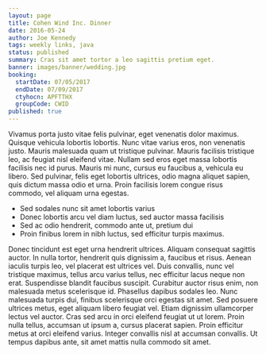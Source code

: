 ```yaml
---
layout: page
title: Cohen Wind Inc. Dinner
date: 2016-05-24
author: Joe Kennedy
tags: weekly links, java
status: published
summary: Cras sit amet tortor a leo sagittis pretium eget.
banner: images/banner/wedding.jpg
booking:
  startDate: 07/05/2017
  endDate: 07/09/2017
  ctyhocn: APFTTHX
  groupCode: CWID
published: true
---
```

Vivamus porta justo vitae felis pulvinar, eget venenatis dolor maximus. Quisque vehicula lobortis lobortis. Nunc vitae varius eros, non venenatis justo. Mauris malesuada quam ut tristique pulvinar. Mauris facilisis tristique leo, ac feugiat nisl eleifend vitae. Nullam sed eros eget massa lobortis facilisis nec id purus. Mauris mi nunc, cursus eu faucibus a, vehicula eu libero. Sed pulvinar, felis eget lobortis ultrices, odio magna aliquet sapien, quis dictum massa odio et urna. Proin facilisis lorem congue risus commodo, vel aliquam urna egestas.

* Sed sodales nunc sit amet lobortis varius
* Donec lobortis arcu vel diam luctus, sed auctor massa facilisis
* Sed ac odio hendrerit, commodo ante ut, pretium dui
* Proin finibus lorem in nibh luctus, sed efficitur turpis maximus.

Donec tincidunt est eget urna hendrerit ultrices. Aliquam consequat sagittis auctor. In nulla tortor, hendrerit quis dignissim a, faucibus et risus. Aenean iaculis turpis leo, vel placerat est ultrices vel. Duis convallis, nunc vel tristique maximus, tellus arcu varius tellus, nec efficitur lacus neque non erat. Suspendisse blandit faucibus suscipit. Curabitur auctor risus enim, non malesuada metus scelerisque id. Phasellus dapibus sodales leo.
Nunc malesuada turpis dui, finibus scelerisque orci egestas sit amet. Sed posuere ultrices metus, eget aliquam libero feugiat vel. Etiam dignissim ullamcorper lectus vel auctor. Cras sed arcu in orci eleifend feugiat ut ut lorem. Proin nulla tellus, accumsan ut ipsum a, cursus placerat sapien. Proin efficitur metus at orci eleifend varius. Integer convallis nisl at accumsan convallis. Ut tempus dapibus ante, sit amet mattis nulla commodo sit amet.
